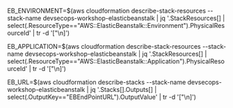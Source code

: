 
EB_ENVIRONMENT=$(aws cloudformation describe-stack-resources --stack-name devsecops-workshop-elasticbeanstalk | jq '.StackResources[] | select(.ResourceType=="AWS::ElasticBeanstalk::Environment").PhysicalResourceId' | tr -d '[\"\n]')

EB_APPLICATION=$(aws cloudformation describe-stack-resources --stack-name devsecops-workshop-elasticbeanstalk | jq '.StackResources[] | select(.ResourceType=="AWS::ElasticBeanstalk::Application").PhysicalResourceId' | tr -d '[\"\n]')

EB_URL=$(aws cloudformation describe-stacks --stack-name devsecops-workshop-elasticbeanstalk | jq '.Stacks[].Outputs[] | select(.OutputKey=="EBEndPointURL").OutputValue' | tr -d '[\"\n]')
